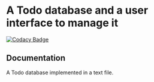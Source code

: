# A Todo database and a user interface to manage it

[![Codacy Badge](https://api.codacy.com/project/badge/Grade/c007735bdc654062bf1b3cce8ce81adf)](https://www.codacy.com/app/Jsos17/Python_Todo_App?utm_source=github.com&amp;utm_medium=referral&amp;utm_content=Jsos17/Python_Todo_App&amp;utm_campaign=Badge_Grade)

## Documentation

A Todo database implemented in a text file.
